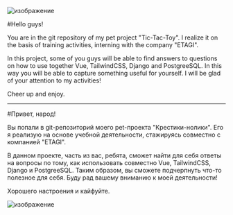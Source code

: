 ![изображение](https://user-images.githubusercontent.com/89641101/205895367-6a3bfac3-4e9d-4313-b181-69e0e302c1ef.png)

#Hello guys!

You are in the git repository of my pet project "Tic-Tac-Toy". I realize it on the basis of training activities, interning with the company "ETAGI".

In this project, some of you guys will be able to find answers to questions on how to use together Vue, TailwindCSS, Django and PostgreeSQL. In this way you will be able to capture something useful for yourself. I will be glad of your attention to my activities!

Cheer up and enjoy.

----------
#Привет, народ!

Вы попали в git-репозиторий моего pet-проекта "Крестики-нолики". Его я реализую на основе учебной деятельности, стажируясь совместно с компанией "ETAGI".

В данном проекте, часть из вас, ребята, сможет найти для себя ответы на вопросы по тому, как использовать совместно Vue, TailwindCSS, Django и PostgreeSQL. Таким образом, вы сможете подчерпнуть что-то полезное для себя. Буду рад вашему вниманию к моей деятельности!

Хорошего настроения и кайфуйте.

![изображение](https://user-images.githubusercontent.com/89641101/205895043-24d973ed-8081-4fe0-8c1d-2d523c119da5.png)
